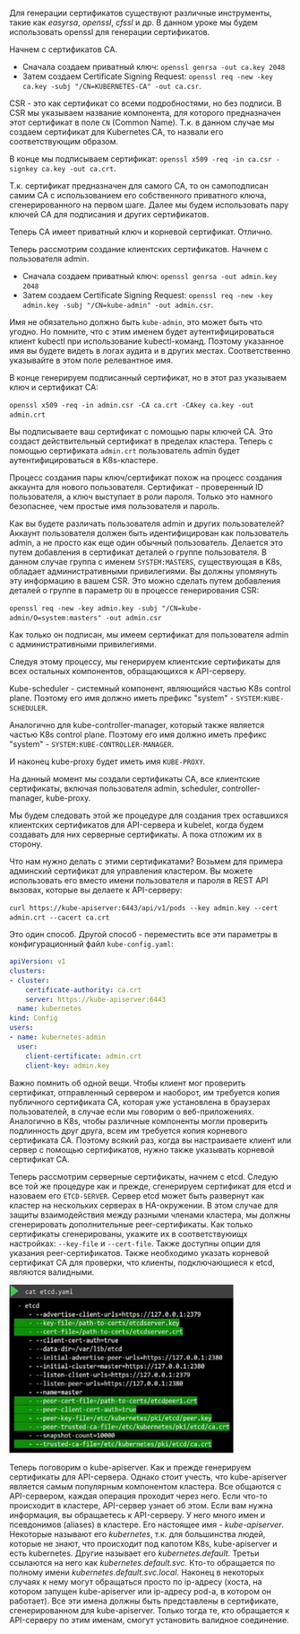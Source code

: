 Для генерации сертификатов существуют различные инструменты, такие как *easyrsa*, *openssl*, *cfssl* и др. В данном уроке мы будем использовать openssl для генерации сертификатов.

Начнем с сертификатов CA.

- Сначала создаем приватный ключ: `openssl genrsa -out ca.key 2048`
- Затем создаем Certificate Signing Request: `openssl req -new -key ca.key -subj "/CN=KUBERNETES-CA" -out ca.csr`.

CSR - это как сертификат со всеми подробностями, но без подписи. В CSR мы указываем название компонента, для которого предназначен этот сертификат в поле `CN` (Common Name). Т.к. в данном случае мы создаем сертификат для Kubernetes CA, то назвали его соответствующим образом.

В конце мы подписываем сертификат: `openssl x509 -req -in ca.csr -signkey ca.key -out ca.crt`.

Т.к. сертификат предназначен для самого CA, то он самоподписан самим CA с использованием его собственного приватного ключа, сгенерированного на первом шаге. Далее мы будем использовать пару ключей CA для подписания и других сертификатов.

Теперь CA имеет приватный ключ и корневой сертификат. Отлично.

Теперь рассмотрим создание клиентских сертификатов. Начнем с пользователя admin.

- Сначала создаем приватный ключ: `openssl genrsa -out admin.key 2048`
- Затем создаем Certificate Signing Request: `openssl req -new -key admin.key -subj "/CN=kube-admin" -out admin.csr`.

Имя не обязательно должно быть `kube-admin`, это может быть что угодно. Но помните, что с этим именем будет аутентифицироваться клиент kubectl при использование kubectl-команд. Поэтому указанное имя вы будете видеть в логах аудита и в других местах. Соответственно указывайте в этом поле релевантное имя.

В конце генерируем подписанный сертификат, но в этот раз указываем ключ и сертификат CA:

`openssl x509 -req -in admin.csr -CA ca.crt -CAkey ca.key -out admin.crt`

Вы подписываете ваш сертификат с помощью пары ключей CA. Это создаст действительный сертификат в пределах кластера. Теперь с помощью сертификата `admin.crt` пользователь admin будет аутентифицироваться в K8s-кластере.

Процесс создания пары ключ/сертификат похож на процесс создания аккаунта для нового пользователя. Сертификат - проверенный ID пользователя, а ключ выступает в роли пароля. Только это намного безопаснее, чем простые имя пользователя и пароль.

Как вы будете различать пользователя admin и других пользователей? Аккаунт пользователя должен быть идентифицирован как пользователь admin, а не просто как еще один обычный пользователь. Делается это путем добавления в сертификат деталей о группе пользователя. В данном случае группа с именем `SYSTEM:MASTERS`, существующая в K8s, обладает административными привилегиями. Вы должны упомянуть эту информацию в вашем CSR. Это можно сделать путем добавления деталей о группе в параметр `OU` в процессе генерирования CSR:

`openssl req -new -key admin.key -subj "/CN=kube-admin/O=system:masters" -out admin.csr`

Как только он подписан, мы имеем сертификат для пользователя admin с административными привилегиями.

Следуя этому процессу, мы генерируем клиентские сертификаты для всех остальных компонентов, обращающихся к API-серверу.

Kube-scheduler - системный компонент, являющийся частью K8s control plane. Поэтому его имя должно иметь префикс "system" - `SYSTEM:KUBE-SCHEDULER`.

Аналогично для kube-controller-manager, который также является частью K8s control plane. Поэтому его имя должно иметь префикс "system" - `SYSTEM:KUBE-CONTROLLER-MANAGER`.

И наконец kube-proxy будет иметь имя `KUBE-PROXY`.

На данный момент мы создали сертификаты CA, все клиентские сертификаты, включая пользователя admin, scheduler, controller-manager, kube-proxy.

Мы будем следовать этой же процедуре для создания трех оставшихся клиентских сертификатов для API-сервера и kubelet, когда будем создавать для них серверные сертификаты. А пока отложим их в сторону.

Что нам нужно делать с этими сертификатами? Возьмем для примера админский сертификат для управления кластером. Вы можете использовать его вместо имени пользователя и пароля в REST API вызовах, которые вы делаете к API-серверу:

`curl https://kube-apiserver:6443/api/v1/pods --key admin.key --cert admin.crt --cacert ca.crt`

Это один способ. Другой способ - переместить все эти параметры в конфигурационный файл `kube-config.yaml`:

```yaml
apiVersion: v1
clusters:
- cluster:
    certificate-authority: ca.crt
    server: https://kube-apiserver:6443
  name: kubernetes
kind: Config
users:
- name: kubernetes-admin
  user:
    client-certificate: admin.crt
    client-key: admin.key
```

Важно помнить об одной вещи. Чтобы клиент мог проверить сертификат, отправленный сервером и наоборот, им требуется копия публичного сертификата CA, которая уже установлена в браузерах пользователей, в случае если мы говорим о веб-приложениях. Аналогично в K8s, чтобы различные компоненты могли проверить подлинность друг друга, всем им требуется копия корневого сертификата CA. Поэтому всякий раз, когда вы настраиваете клиент или сервер с помощью сертификатов, нужно также указывать корневой сертификат CA.

Теперь рассмотрим серверные сертификаты, начнем с etcd. Следую все той же процедуре как и прежде, сгенерируем сертификат для etcd и назоваем его `ETCD-SERVER`. Сервер etcd может быть развернут как кластер на нескольких серверах в HA-окружении. В этом случае для защиты взаимодействия между разными членами кластера, мы должны сгенерировать дополнительные peer-сертификаты. Как только сертификаты сгенерированы, укажите их в соответствуюищх настройках: `--key-file` и `--cert-file`. Также доступны опции для указания peer-сертификатов. Также необходимо указать корневой сертификат CA для проверки, что клиенты, подключающиеся к etcd, являются валидными.

<img src="image-2.png" width="400" height="300"><br>

Теперь поговорим о kube-apiserver. Как и прежде генерируем сертификаты для API-сервера. Однако стоит учесть, что kube-apiserver является самым популярным компонентом кластера. Все общаются с API-сервером, каждая операция проходит через него. Если что-то происходит в кластере, API-сервер узнает об этом. Если вам нужна информация, вы обращаетесь к API-серверу. У него много имен и псевдонимов (aliases) в кластере. Его настоящее имя - *kube-apiserver*. Некоторые называют его *kubernetes*, т.к. для большинства людей, которые не знают, что происходит под капотом K8s, kube-apiserver и есть kubernetes. Другие называет его *kubernetes.default*. Третьи ссылаются на него как *kubernetes.default.svc*. Кто-то обращается по полному имени *kubernetes.default.svc.local*. Наконец в некоторых случаях к нему могут обращаться просто по ip-адресу (хоста, на котором запущен kube-apiserver или ip-адресу pod-а, в котором он работает). Все эти имена должны быть представлены в сертификате, сгенерированном для kube-apiserver. Только тогда те, кто обращается к API-серверу по этим именам, смогут установить валидное соединение.